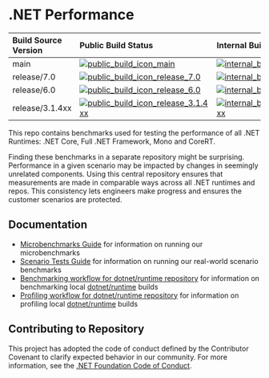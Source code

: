 # .NET Performance

| Build Source Version                        | Public Build Status                                                         | Internal Build Status                                                           |
| :------------------------------------------ | :-------------------------------------------------------------------------- | :------------------------------------------------------------------------------ |
| main                                        | [![public_build_icon_main]][public_build_status_main]                       | [![internal_build_icon_main]][internal_build_status_main]                       |
| release/7.0                                 | [![public_build_icon_release_7.0]][public_build_status_release_7.0]         | [![internal_build_icon_release_7.0]][internal_build_status_release_7.0]         |
| release/6.0                                 | [![public_build_icon_release_6.0]][public_build_status_release_6.0]         | [![internal_build_icon_release_6.0]][internal_build_status_release_6.0]         |
| release/3.1.4xx                             | [![public_build_icon_release_3.1.4xx]][public_build_status_release_3.1.4xx] | [![internal_build_icon_release_3.1.4xx]][internal_build_status_release_3.1.4xx] |

This repo contains benchmarks used for testing the performance of all .NET Runtimes: .NET Core, Full .NET Framework, Mono and CoreRT.

Finding these benchmarks in a separate repository might be surprising. Performance in a given scenario may be impacted by changes in seemingly unrelated components. Using this central repository ensures that measurements are made in comparable ways across all .NET runtimes and repos. This consistency lets engineers make progress and ensures the customer scenarios are protected.

## Documentation

* [Microbenchmarks Guide](./src/benchmarks/micro/README.md) for information on running our microbenchmarks
* [Scenario Tests Guide](./docs/scenarios-workflow.md) for information on running our real-world scenario benchmarks
* [Benchmarking workflow for dotnet/runtime repository](./docs/benchmarking-workflow-dotnet-runtime.md) for information on benchmarking local [dotnet/runtime](https://github.com/dotnet/runtime) builds
* [Profiling workflow for dotnet/runtime repository](./docs/profiling-workflow-dotnet-runtime.md) for information on profiling local [dotnet/runtime](https://github.com/dotnet/runtime) builds

## Contributing to Repository

This project has adopted the code of conduct defined by the Contributor Covenant to clarify expected behavior in our community. For more information, see the [.NET Foundation Code of Conduct](https://dotnetfoundation.org/code-of-conduct).

[public_build_icon_main]:                        https://dev.azure.com/dnceng-public/public/_apis/build/status/dotnet/performance/performance-ci?branchName=main
[public_build_status_main]:                      https://dev.azure.com/dnceng-public/public/_build/latest?definitionId=271&branchName=main
[internal_build_icon_main]:                      https://dev.azure.com/dnceng/internal/_apis/build/status/dotnet/performance/dotnet-performance?branchName=main
[internal_build_status_main]:                    https://dev.azure.com/dnceng/internal/_build/latest?definitionId=306&branchName=main

[public_build_icon_release_7.0]:                 https://dev.azure.com/dnceng-public/public/_apis/build/status/dotnet/performance/performance-ci?branchName=release%2F7.0
[public_build_status_release_7.0]:               https://dev.azure.com/dnceng-public/public/_build/latest?definitionId=38&branchName=release%2F7.0
[internal_build_icon_release_7.0]:               https://dev.azure.com/dnceng/internal/_apis/build/status/dotnet/performance/dotnet-performance?branchName=release%2F7.0
[internal_build_status_release_7.0]:             https://dev.azure.com/dnceng/internal/_build/latest?definitionId=306&branchName=release%2F7.0

[public_build_icon_release_6.0]:                 https://dev.azure.com/dnceng-public/public/_apis/build/status/dotnet/performance/performance-ci?branchName=release%2F6.0
[public_build_status_release_6.0]:               https://dev.azure.com/dnceng-public/public/_build/latest?definitionId=38&branchName=release%2F6.0
[internal_build_icon_release_6.0]:               https://dev.azure.com/dnceng/internal/_apis/build/status/dotnet/performance/dotnet-performance?branchName=release%2F6.0
[internal_build_status_release_6.0]:             https://dev.azure.com/dnceng/internal/_build/latest?definitionId=306&branchName=release%2F6.0

[public_build_icon_release_3.1.4xx]:             https://dev.azure.com/dnceng-public/public/_apis/build/status/dotnet/performance/performance-ci?branchName=release%2F3.1.4xx
[public_build_status_release_3.1.4xx]:           https://dev.azure.com/dnceng-public/public/_build/latest?definitionId=271&branchName=release%2F3.1.4xx
[internal_build_icon_release_3.1.4xx]:           https://dev.azure.com/dnceng/internal/_apis/build/status/dotnet/performance/dotnet-performance?branchName=release%2F3.1.4xx
[internal_build_status_release_3.1.4xx]:         https://dev.azure.com/dnceng/internal/_build/latest?definitionId=306&branchName=release%2F3.1.4xx
